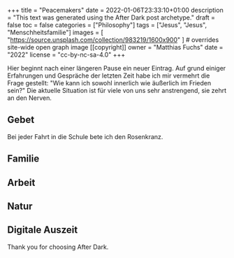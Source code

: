 +++
title = "Peacemakers"
date = 2022-01-06T23:33:10+01:00
description = "This text was generated using the After Dark post archetype."
draft = false
toc = false
categories = ["Philosophy"]
tags = ["Jesus", "Jesus", "Menschheitsfamilie"]
images = [
  "https://source.unsplash.com/collection/983219/1600x900"
] # overrides site-wide open graph image
[[copyright]]
  owner = "Matthias Fuchs"
  date = "2022"
  license = "cc-by-nc-sa-4.0"
+++

Hier beginnt nach einer längeren Pause ein neuer Eintrag. Auf grund einiger Erfahrungen und Gespräche der letzten Zeit habe ich mir vermehrt die Frage gestellt: "Wie kann ich sowohl innerlich wie äußerlich im Frieden sein?" Die aktuelle Situation ist für viele von uns sehr anstrengend, sie zehrt an den Nerven. 

## Gebet
Bei jeder Fahrt in die Schule bete ich den Rosenkranz.

## Familie

## Arbeit

## Natur

## Digitale Auszeit


Thank you for choosing After Dark.

